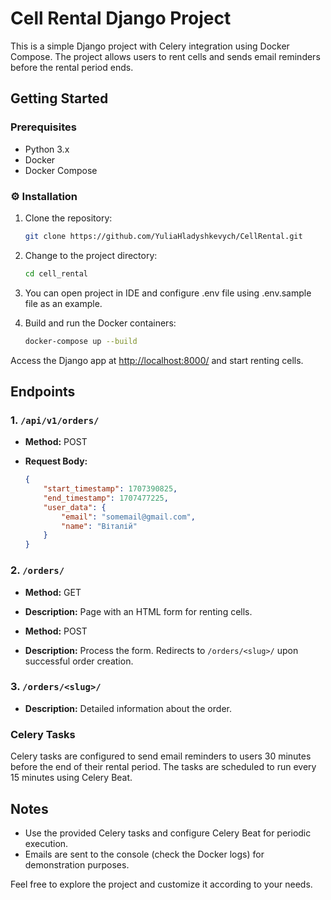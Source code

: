 # Cell Rental Django Project


This is a simple Django project with Celery integration using Docker Compose. The project allows users to rent cells and sends email reminders before the rental period ends.

## Getting Started

### Prerequisites

- Python 3.x
- Docker
- Docker Compose

### ⚙️ Installation

1. Clone the repository:

    ```bash
    git clone https://github.com/YuliaHladyshkevych/CellRental.git
    ```

2. Change to the project directory:

    ```bash
    cd cell_rental
    ```

3. You can open project in IDE and configure .env file using .env.sample file 
as an example.

4. Build and run the Docker containers:
    ````bash
    docker-compose up --build

Access the Django app at [http://localhost:8000/](http://localhost:8000/) and start renting cells.

## Endpoints

### 1. `/api/v1/orders/`

- **Method:** POST
- **Request Body:**
  
    ```json
    {
        "start_timestamp": 1707390825,
        "end_timestamp": 1707477225,
        "user_data": {
            "email": "somemail@gmail.com",
            "name": "Віталій"
        }
    }
    ```

### 2. `/orders/`

- **Method:** GET
- **Description:** Page with an HTML form for renting cells.


- **Method:** POST
- **Description:** Process the form. Redirects to `/orders/<slug>/` upon successful order creation.

### 3. `/orders/<slug>/`

- **Description:** Detailed information about the order.

### Celery Tasks

Celery tasks are configured to send email reminders to users 30 minutes before the end of their rental period. The tasks are scheduled to run every 15 minutes using Celery Beat.

## Notes

- Use the provided Celery tasks and configure Celery Beat for periodic execution.
- Emails are sent to the console (check the Docker logs) for demonstration purposes.

Feel free to explore the project and customize it according to your needs.